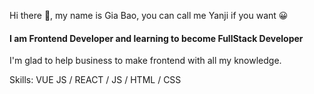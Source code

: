 Hi there 👋, my name is Gia Bao, you can call me Yanji if you want 😀
#### I am Frontend Developer and learning to become FullStack Developer


I'm glad to help business to make frontend with all my knowledge.

Skills: VUE JS / REACT / JS / HTML / CSS





